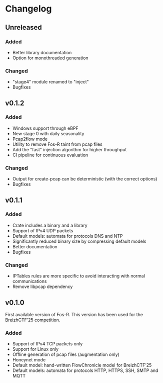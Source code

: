 # Changelog

## Unreleased

### Added

- Better library documentation
- Option for monothreaded generation

### Changed

- "stage4" module renamed to "inject"
- Bugfixes

## v0.1.2

### Added

- Windows support through eBPF
- New stage 0 with daily seasonality
- Pcap2flow mode
- Utility to remove Fos-R taint from pcap files
- Add the "fast" injection algorithm for higher throughput
- CI pipeline for continuous evaluation

### Changed

- Output for create-pcap can be deterministic (with the correct options)
- Bugfixes

## v0.1.1

### Added

- Crate includes a binary and a library
- Support of IPv4 UDP packets
- Default models: automata for protocols DNS and NTP
- Significantly reduced binary size by compressing default models
- Better documentation
- Bugfixes

### Changed

- IPTables rules are more specific to avoid interacting with normal communications
- Remove libpcap dependency

## v0.1.0

First available version of Fos-R. This version has been used for the BreizhCTF’25 competition.

### Added

- Support of IPv4 TCP packets only
- Support for Linux only
- Offline generation of pcap files (augmentation only)
- Honeynet mode
- Default model: hand-written FlowChronicle model for BreizhCTF’25
- Default models: automata for protocols HTTP, HTTPS, SSH, SMTP and MQTT
